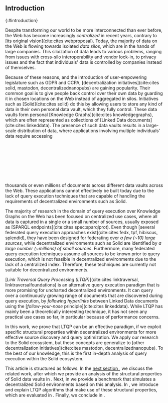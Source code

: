 ## Introduction
{:#introduction}

Despite transforming our world to be more interconnected than ever before,
the Web has become increasingly *centralized* in recent years, contrary to [its original vision](cite:cites webproposal).
Today, the majority of data on the Web is flowing towards isolated *data silos*,
which are in the hands of large companies.
This siloization of data leads to various problems,
ranging from issues with cross-silo interoperability and vendor lock-in,
to privacy issues and the fact that individuals' data is controlled by companies instead of themselves.

Because of these reasons, and the introduction of user-empowering legislature such as GDPR and CCPA,
[decentralization initiatives](cite:cites solid, mastodon, decentralizednanopubs) are gaining popularity.
Their common goal is
to give people back control over their own data
by guarding it in chosen locations on the Web instead of aggregated in silos.
Initiatives such as [Solid](cite:cites solid) do this by allowing users to store any kind of data in their own personal data vault,
which they fully control.
These data vaults form personal [Knowledge Graphs](cite:cites knowledgegraphs), which are often represented as collections of [Linked Data documents](cite:cites linkeddata).
The presence of such data vaults results in a large-scale distribution of data,
where applications involving multiple individuals' data require accessing
<span class="placeholder printonly">
<span style="display: block; height: 9em;"></span>
<!-- This is a dummy placeholder for the ACM first page footnote -->
</span>
thousands or even millions of documents
across different data vaults across the Web.
These applications cannot effectively be built today
due to the lack of query execution techniques that are capable of handling the requirements of decentralized environments such as Solid.

The majority of research in the domain of query execution over Knowledge Graphs on the Web has been focused on centralized use cases,
where all data is captured in a single or a small number of sources, usually exposed as [SPARQL endpoints](cite:cites spec:sparqlprot).
Even though [several federated query execution approaches exist](cite:cites fedx, tpf, hibiscus, splendid),
they have been designed for federating over *a few (~10) large sources*,
while decentralized environments such as Solid are identified by *a large number (~millions) of small sources*.
Furthermore, many federated query execution techniques assume all sources to be known prior to query execution,
which is not feasible in decentralized environments due to the lack of a centralized index.
Therefore, these techniques are currently not suitable for decentralized environments.

[*Link Traversal Query Processing (LTQP)*](cite:cites linktraversal, linktraversalfoundations)
is an alternative query execution paradigm that is more promising for uncharted decentralized environments.
It can query over a continuously growing range of documents that are discovered during query execution,
by _following hyperlinks_ between Linked Data documents using the [*follow-your-nose* principle](cite:cites linkeddata).
While LTQP has mainly been a theoretically interesting technique, it has not seen any practical use cases so far,
in particular because of performance concerns.

In this work, we prove that LTQP
can be an effective paradigm,
if we exploit specific structural properties within decentralized environments
for more effective source discovery and query optimization.
We apply our research to the Solid ecosystem,
but these concepts are generalize to [other decentralization initiatives](cite:cites mastodon, decentralizednanopubs).
To the best of our knowledge, this is the first in-depth analysis of query execution within the Solid ecosystem.

This article is structured as follows.
In the [next section ](#related-work), we discuss the related work,
after which we provide an analysis of the structural properties of Solid data vaults in [](#solid).
Next, in [](#benchmark) we provide a benchmark that simulates a decentralized Solid environments based on this analysis.
In [](#approach), we introduce and explain LTQP algorithms that make use of these structural properties,
which are evaluated in [](#evaluation).
Finally, we conclude in [](#conclusions).



<!--
Contributions:
- Analysis of structural properties in solid pods
- SolidBench: Benchmark to simulate a Web of data with configurable structural axioms
- Guided link traversal algorithms for querying over Solid data vaults
- Implementation of existing (all?) and new algorithms
- An evaluation of link traversal algorithms within a simulated Web of Solid data vaults
{:.todo}
-->
